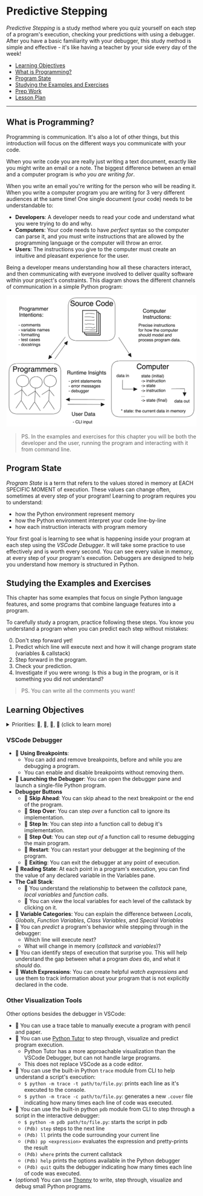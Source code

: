 # Predictive Stepping

_Predictive Stepping_ is a study method where you quiz yourself on each step of
a program's execution, checking your predictions with using a debugger. After
you have a basic familiarity with your debugger, this study method is simple and
effective - it's like having a teacher by your side every day of the week!

- [Learning Objectives](#learning-objectives)
- [What is Programming?](#what-is-programming)
- [Program State](#program-state)
- [Studying the Examples and Exercises](#studying-the-examples-and-exercises)
- [Prep Work](./prep_work.md)
- [Lesson Plan](./lesson_plan.md)

---

## What is Programming?

Programming is communication. It's also a lot of other things, but this
introduction will focus on the different ways you communicate with your code.

When you write code you are really just writing a text document, exactly like
you might write an email or a note. The biggest difference between an email and
a computer program is _who you are writing for_.

When you write an email you're writing for the person who will be reading it.
When you write a computer program you are writing for 3 very different audiences
at the same time! One single document (your code) needs to be understandable to:

- **Developers**: A developer needs to read your code and understand what you
  were trying to do and why.
- **Computers**: Your code needs to have _perfect_ syntax so the computer can
  parse it, and you must write instructions that are allowed by the programming
  language or the computer will throw an error.
- **Users**: The instructions you give to the computer must create an intuitive
  and pleasant experience for the user.

Being a developer means understanding how all these characters interact, and
then communicating with everyone involved to deliver quality software within
your project's constraints. This diagram shows the different channels of
communication in a simple Python program:

![a program](../.assets/what_is_programming.png)

> PS. In the examples and exercises for this chapter you will be both the
> developer and the user, running the program and interacting with it from
> command line.

## Program State

_Program State_ is a term that refers to the values stored in memory at EACH
SPECIFIC MOMENT of execution. These values can change often, sometimes at every
step of your program! Learning to program requires you to understand:

- how the Python environment represent memory
- how the Python environment interpret your code line-by-line
- how each instruction interacts with program memory

Your first goal is learning to see what is happening inside your program at each
step using the _VSCode Debugger_. It will take some practice to use effectively
and is worth every second. You can see every value in memory, at every step of
your program's execution. Debuggers are designed to help you understand how
memory is structured in Python.

## Studying the Examples and Exercises

This chapter has some examples that focus on single Python language features,
and some programs that combine language features into a program.

To carefully study a program, practice following these steps. You know you
understand a program when you can predict each step without mistakes:

0. Don't step forward yet!
1. Predict which line will execute next and how it will change program state
   (variables & callstack)
2. Step forward in the program.
3. Check your prediction.
4. Investigate if you were wrong: Is this a bug in the program, or is it
   something you did not understand?

> PS. You can write all the comments you want!

## Learning Objectives

<details>
<summary>Priorities: 🥚, 🐣, 🐥, 🐔 (click to learn more)</summary>
<br>

There is a lot to learn in this repository. If you can't master all the material
at once, that's expected! Anything you don't master now will always be waiting
for you to review when you need it. These 4 emoji's will help you prioritize
your study time and to measure your progress:

- 🥚: Understanding this material is required, it covers the base skills you'll
  need for this module and the next. You do not need to finish all of them but
  should feel comfortable that you could with enough time.
- 🐣: You have started all of these exercises and feel you could complete them
  all if you just had more time. It may not be easy for you but with effort you
  can make it through.
- 🐥: You have studied the examples and started some exercises if you had time.
  You should have a big-picture understanding of these concepts/skills, but may
  not be confident completing the exercises.
- 🐔: These concepts or skills are not necessary but are related to this module.
  If you are finished with 🥚, 🐣 and 🐥 you can use the 🐔 exercises to push
  yourself without getting distracted from the module's main objectives.

---

</details>

### VSCode Debugger

- 🥚 **Using Breakpoints**:
  - You can add and remove breakpoints, before and while you are debugging a
    program.
  - You can enable and disable breakpoints without removing them.
- 🥚 **Launching the Debugger**: You can open the debugger pane and launch a
  single-file Python program.
- **Debugger Buttons**
  - 🥚 **Skip Ahead**: You can skip ahead to the next breakpoint or the end of
    the program.
  - 🥚 **Step Over**: You can step _over_ a function call to ignore its
    implementation.
  - 🥚 **Step In**: You can step _into_ a function call to debug it's
    implementation.
  - 🥚 **Step Out**: You can step _out of_ a function call to resume debugging
    the main program.
  - 🥚 **Restart**: You can restart your debugger at the beginning of the
    program.
  - 🥚 **Exiting**: You can exit the debugger at any point of execution.
- 🥚 **Reading State**: At each point in a program's execution, you can find the
  value of any declared variable in the Variables pane.
- **The Call Stack**:
  - 🥚 You understand the relationship to between the _callstack_ pane, _local
    variables_ and _function calls_.
  - 🥚 You can view the local variables for each level of the callstack by
    clicking on it.
- 🐣 **Variable Categories**: You can explain the difference between _Locals_,
  _Globals_, _Function Variables_, _Class Variables_, and _Special Variables_
- 🐣 You can _predict_ a program's behavior while stepping through in the
  debugger:
  - Which line will execute next?
  - What will change in memory (_callstack_ and _variables_)?
- 🐣 You can identify steps of execution that surprise you. This will help
  understand the gap between what a program _does_ do, and what it _should_ do.
- 🐥 **Watch Expressions**: You can create helpful _watch expressions_ and use
  them to track information about your program that is not explicitly declared
  in the code.

### Other Visualization Tools

Other options besides the debugger in VSCode:

- 🥚 You can use a trace table to manually execute a program with pencil and
  paper.
- 🥚 You can use [Python Tutor](http://pythontutor.com/) to step through,
  visualize and predict program execution.
  - Python Tutor has a more approachable visualization than the VSCode Debugger,
    but can not handle large programs.
  - This does not replace VSCode as a code editor.
- 🐣 You can use the built-in Python `trace` module from CLI to help understand
  a script's execution:
  - `$ python -m trace -t path/to/file.py`: prints each line as it's executed to
    the console.
  - `$ python -m trace -c path/to/file.py`: generates a new `.cover` file
    indicating how many times each line of code was executed.
- 🐥 You can use the built-in python `pdb` module from CLI to step through a script in the interactive debugger:
  - `$ python -m pdb path/to/file.py`: starts the script in pdb
  - `(Pdb) step` steps to the next line
  - `(Pdb) ll` prints the code surrounding your current line
  - `(Pdb) pp <expression>` evaluates the expression and pretty-prints the result
  - `(Pdb) where` prints the current callstack
  - `(Pdb) help` prints the options available in the Python debugger
  - `(Pdb) quit` quits the debugger
    indicating how many times each line of code was executed.
- (_optional_) You can use [Thonny](https://thonny.org/) to write, step through,
  visualize and debug small Python programs.
